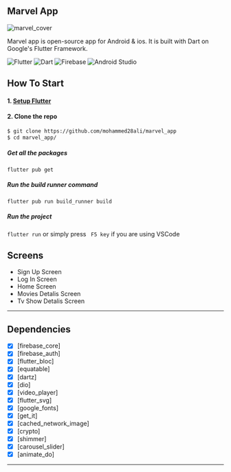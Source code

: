 ## Marvel App<br>
![marvel_cover](https://github.com/mohammed28ali/marvel_app/assets/43098702/0e4dbc37-5430-4eff-97b8-0bd5051352ea)

Marvel app is open-source  app for Android & ios. It is built with Dart on Google's Flutter Framework.

![Flutter](https://img.shields.io/badge/Flutter-%2302569B.svg?style=for-the-badge&logo=Flutter&logoColor=white)
![Dart](https://img.shields.io/badge/Dart-0175C2?style=for-the-badge&logo=dart&logoColor=white)
![Firebase](https://img.shields.io/badge/Firebase-039BE5?style=for-the-badge&logo=Firebase&logoColor=white)
![Android Studio](https://img.shields.io/badge/Android%20Studio-3DDC84.svg?style=for-the-badge&logo=android-studio&logoColor=white)



## How To Start
#### 1. [Setup Flutter](https://flutter.io/setup/)

#### 2. Clone the repo

```sh
$ git clone https://github.com/mohammed28ali/marvel_app
$ cd marvel_app/
```
##### Get all the packages

`flutter pub get`

##### Run the build runner command

`flutter pub run build_runner build `

##### Run the project

`flutter run` or simply press ` F5 key` if you are using VSCode

## Screens

-   Sign Up Screen
-   Log In Screen
-   Home Screen
-   Movies Detalis Screen
-   Tv Show Detalis Screen
--------------------------------
## Dependencies
- [x] [firebase_core]
- [x] [firebase_auth]
- [x] [flutter_bloc]
- [x] [equatable]
- [x] [dartz]
- [x] [dio]
- [x] [video_player]
- [x] [flutter_svg]
- [x] [google_fonts]
- [x] [get_it]
- [x] [cached_network_image]
- [x] [crypto]
- [x] [shimmer]
- [x] [carousel_slider]
- [x] [animate_do]
--------------------------











